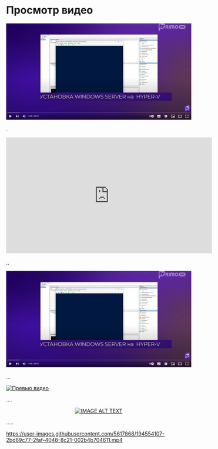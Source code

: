 # Просмотр видео

[![](<../../../.gitbook/assets/test-pic.png>)](https://youtu.be/IAIRmChw65k?si=EGuQeE-o9Cn21OF8?t=5s "")

.

<iframe width="560" height="315" src="https://www.youtube.com/embed/IAIRmChw65k?si=EGuQeE-o9Cn21OF8" frameborder="0" allow="accelerometer; autoplay; clipboard-write; encrypted-media; gyroscope; picture-in-picture" allowfullscreen></iframe>

..

![](<../../../.gitbook/assets/test-pic.png>)


...

[![Превью видео](https://img.youtube.com/vi/IAIRmChw65k/0.jpg)](https://www.youtube.com/watch?v=IAIRmChw65k)

....

<div align="center">
  <a href="https://www.youtube.com/watch?v=IAIRmChw65k"><img src="https://img.youtube.com/vi/IAIRmChw65k/0.jpg" alt="IMAGE ALT TEXT"></a>
</div>

.....

https://user-images.githubusercontent.com/5617868/194554107-2bd89c77-2faf-4048-8c21-002b4b704611.mp4
